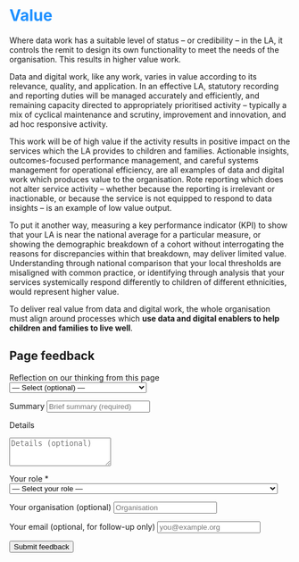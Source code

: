 # <span style="color:dodgerblue">Value</span>

Where data work has a suitable level of status – or credibility – in the LA, it controls the remit to design its own functionality to meet the needs of the organisation. This results in higher value work.

Data and digital work, like any work, varies in value according to its relevance, quality, and application. In an effective LA, statutory recording and reporting duties will be managed accurately and efficiently, and remaining capacity directed to appropriately prioritised activity – typically a mix of cyclical maintenance and scrutiny, improvement and innovation, and ad hoc responsive activity.

This work will be of high value if the activity results in positive impact on the services which the LA provides to children and families. Actionable insights, outcomes-focused performance management, and careful systems management for operational efficiency, are all examples of data and digital work which produces value to the organisation. Rote reporting which does not alter service activity – whether because the reporting is irrelevant or inactionable, or because the service is not equipped to respond to data insights – is an example of low value output.

To put it another way, measuring a key performance indicator (KPI) to show that your LA is near the national average for a particular measure, or showing the demographic breakdown of a cohort without interrogating the reasons for discrepancies within that breakdown, may deliver limited value. Understanding through national comparison that your local thresholds are misaligned with common practice, or identifying through analysis that your services systemically respond differently to children of different ethnicities, would represent higher value.

To deliver real value from data and digital work, the whole organisation must align around processes which **use data and digital enablers to help children and families to live well**.


<!-- feedback form -->

<div class="feedback-section feedback-compact" id="sheets">
  <h2>Page feedback</h2>
<form id="gs-form">
  <input type="hidden" name="page" id="gs-page">
  <input type="text" name="hp_field" id="hp_field" style="display:none" tabindex="-1" autocomplete="off">

  <label for="mf-nature">Reflection on our thinking from this page</label>
  <select id="mf-nature" name="nature">
    <option value="">— Select (optional) —</option>
    <option>I’m enthusiastic about this</option>
    <option>I’m unsure about this</option>
    <option>I disagree with this</option>
    <option>I have a general reflection on this</option>
    <option>I’ve identified a specific issue with this</option>
    <option>Other</option>
  </select>

  <label for="gs-summary" class="sr-only">Summary</label>
  <input type="text" id="gs-summary" name="summary" required minlength="5" placeholder="Brief summary (required)">

  <label for="gs-details" class="sr-only">Details</label>
  <textarea id="gs-details" name="details" rows="3" placeholder="Details (optional)"></textarea>

  <label for="mf-role">Your role <span class="req">*</span></label>
  <select id="mf-role" name="role" required>
    <option value="">— Select your role —</option>
      <option>Local authority data professional</option>
      <option>Local authority digital professional</option>
      <option>Local authority children’s social care professional</option>
      <option>Local authority leadership</option>
      <option>Central government data professional</option>
      <option>Central government digital professional</option>
      <option>Central government social care professional</option>
      <option>Central government leadership</option>
      <option>Other public sector professional role</option>
      <option>Data and digital supplier/partner</option>
      <option>Data and digital consultant</option>
      <option>Other private sector professional role</option>
      <option>Person (with current or previous social care involvement as a service user)</option>
      <option>Person (without current or previous social care involvement as a service user)</option>
  </select>

  <label for="mf-org">Your organisation (optional)</label>
  <input type="text" id="mf-org" name="org" placeholder="Organisation">

  <label for="mf-email">Your email (optional, for follow-up only)</label>
  <input type="email" id="mf-email" name="email" placeholder="you@example.org">

  <div class="feedback-actions">
    <button type="submit" class="md-button">Submit feedback</button>
  </div>

  <div class="feedback-success" id="gs-ok" hidden>Thanks — feedback received</div>
  <div class="feedback-error" id="gs-err" hidden>Sorry — something went wrong</div>
</form>

</div>